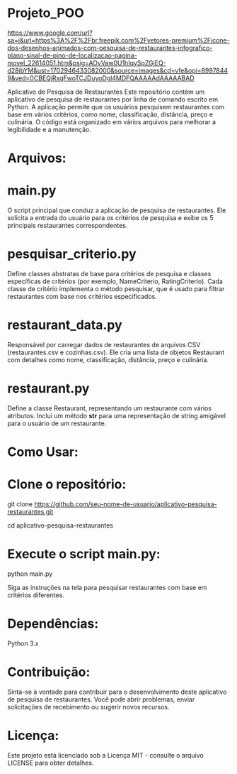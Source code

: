 # Projeto_POO
https://www.google.com/url?sa=i&url=https%3A%2F%2Fbr.freepik.com%2Fvetores-premium%2Ficone-dos-desenhos-animados-com-pesquisa-de-restaurantes-infografico-plano-sinal-de-pino-de-localizacao-pagina-movel_22614051.htm&psig=AOvVaw0U1hIqySpZGjEQ-d28ibYM&ust=1702946433082000&source=images&cd=vfe&opi=89978449&ved=0CBEQjRxqFwoTCJDuyoDgl4MDFQAAAAAdAAAAABAD

Aplicativo de Pesquisa de Restaurantes
Este repositório contém um aplicativo de pesquisa de restaurantes por linha de comando escrito em Python. A aplicação permite que os usuários pesquisem restaurantes com base em vários critérios, como nome, classificação, distância, preço e culinária. O código está organizado em vários arquivos para melhorar a legibilidade e a manutenção.

# Arquivos:

# main.py
O script principal que conduz a aplicação de pesquisa de restaurantes. Ele solicita a entrada do usuário para os critérios de pesquisa e exibe os 5 principais restaurantes correspondentes.

# pesquisar_criterio.py
Define classes abstratas de base para critérios de pesquisa e classes específicas de critérios (por exemplo, NameCriterio, RatingCriterio). Cada classe de critério implementa o método pesquisar, que é usado para filtrar restaurantes com base nos critérios especificados.

# restaurant_data.py
Responsável por carregar dados de restaurantes de arquivos CSV (restaurantes.csv e cozinhas.csv). Ele cria uma lista de objetos Restaurant com detalhes como nome, classificação, distância, preço e culinária.

# restaurant.py
Define a classe Restaurant, representando um restaurante com vários atributos. Inclui um método __str__ para uma representação de string amigável para o usuário de um restaurante.

# Como Usar:

# Clone o repositório:

git clone https://github.com/seu-nome-de-usuario/aplicativo-pesquisa-restaurantes.git

cd aplicativo-pesquisa-restaurantes

# Execute o script main.py:

python main.py

Siga as instruções na tela para pesquisar restaurantes com base em critérios diferentes.

# Dependências:
Python 3.x

# Contribuição:
Sinta-se à vontade para contribuir para o desenvolvimento deste aplicativo de pesquisa de restaurantes. Você pode abrir problemas, enviar solicitações de recebimento ou sugerir novos recursos.

# Licença:
Este projeto está licenciado sob a Licença MIT - consulte o arquivo LICENSE para obter detalhes.
